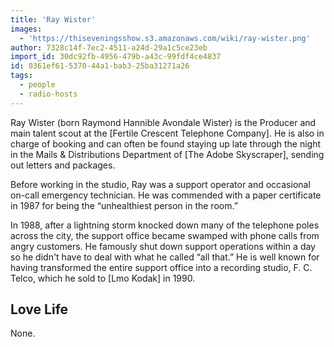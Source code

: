 ```yaml
---
title: 'Ray Wister'
images:
  - 'https://thiseveningsshow.s3.amazonaws.com/wiki/ray-wister.png'
author: 7328c14f-7ec2-4511-a24d-29a1c5ce23eb
import_id: 30dc92fb-4956-479b-a43c-99fdf4ce4837
id: 0361ef61-5370-44a1-bab3-25ba31271a26
tags:
  - people
  - radio-hosts
---
```

Ray Wister (born Raymond Hannible Avondale Wister) is the Producer and main talent scout at the [Fertile Crescent Telephone Company]. He is also in charge of booking and can often be found staying up late through the night in the Mails & Distributions Department of [The Adobe Skyscraper], sending out letters and packages.

Before working in the studio, Ray was a support operator and occasional on-call emergency technician. He was commended with a paper certificate in 1987 for being the “unhealthiest person in the room.”

In 1988, after a lightning storm knocked down many of the telephone poles across the city, the support office became swamped with phone calls from angry customers. He famously shut down support operations within a day so he didn't have to deal with what he called “all that.” He is well known for having transformed the entire support office into a recording studio, F. C. Telco, which he sold to [Lmo Kodak] in 1990.

## Love Life

None.
